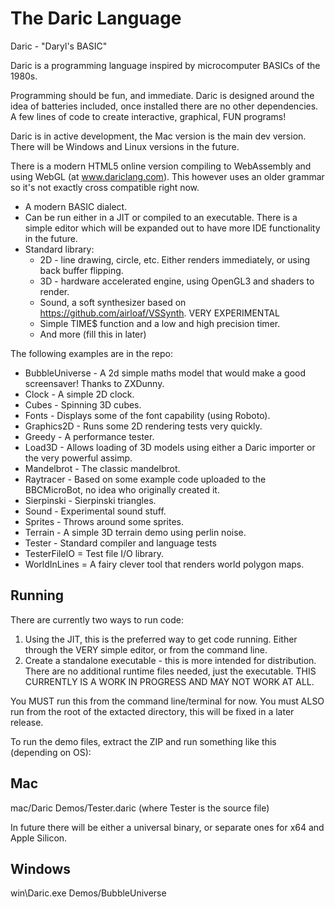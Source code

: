 # The Daric Language

Daric - "Daryl's BASIC"

Daric is a programming language inspired by microcomputer BASICs of the 1980s.

Programming should be fun, and immediate. Daric is designed around the idea of batteries included, once installed there are no other dependencies. A few lines of code to create interactive, graphical, FUN programs!

Daric is in active development, the Mac version is the main dev version. There will be Windows and Linux versions in the future.

There is a modern HTML5 online version compiling to WebAssembly and using WebGL (at www.dariclang.com). This however uses an older grammar so it's not exactly cross compatible right now.

* A modern BASIC dialect.
* Can be run either in a JIT or compiled to an executable. There is a simple editor which will be expanded out to have more IDE functionality in the future.
* Standard library:
  * 2D - line drawing, circle, etc. Either renders immediately, or using back buffer flipping.
  * 3D - hardware accelerated engine, using OpenGL3 and shaders to render.
  * Sound, a soft synthesizer based on https://github.com/airloaf/VSSynth. VERY EXPERIMENTAL
  * Simple TIME$ function and a low and high precision timer.
  * And more (fill this in later)

The following examples are in the repo:

* BubbleUniverse - A 2d simple maths model that would make a good screensaver! Thanks to ZXDunny.
* Clock - A simple 2D clock.
* Cubes - Spinning 3D cubes.
* Fonts - Displays some of the font capability (using Roboto).
* Graphics2D - Runs some 2D rendering tests very quickly.
* Greedy - A performance tester.
* Load3D - Allows loading of 3D models using either a Daric importer or the very powerful assimp.
* Mandelbrot - The classic mandelbrot.
* Raytracer - Based on some example code uploaded to the BBCMicroBot, no idea who originally created it. 
* Sierpinski - Sierpinski triangles.
* Sound - Experimental sound stuff.
* Sprites - Throws around some sprites.
* Terrain - A simple 3D terrain demo using perlin noise.
* Tester - Standard compiler and language tests
* TesterFileIO = Test file I/O library.
* WorldInLines = A fairy clever tool that renders world polygon maps.

Running
-------

There are currently two ways to run code:

1. Using the JIT, this is the preferred way to get code running. Either through the VERY simple editor, or from the command line. 
2. Create a standalone executable - this is more intended for distribution. There are no additional runtime files needed, just the 
executable. THIS CURRENTLY IS A WORK IN PROGRESS AND MAY NOT WORK AT ALL.

You MUST run this from the command line/terminal for now. You must ALSO run from the root of the extacted directory, this will be fixed in a later release.

To run the demo files, extract the ZIP and run something like this (depending on OS):

Mac
---
mac/Daric Demos/Tester.daric (where Tester is the source file)

In future there will be either a universal binary, or separate ones for x64 and Apple Silicon. 

Windows
-------
win\Daric.exe Demos/BubbleUniverse
